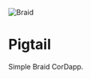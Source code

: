![Braid](https://gitlab.com/bluebank/braid/blob/master/art/logo-small.png)

# Pigtail

Simple Braid CorDapp.